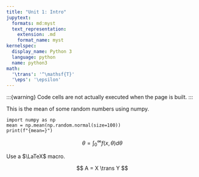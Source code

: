 ```yaml
---
title: "Unit 1: Intro"
jupytext:
  formats: md:myst
  text_representation:
    extension: .md
    format_name: myst
kernelspec:
  display_name: Python 3
  language: python
  name: python3
math:
  '\trans': '^\mathsf{T}'
  '\eps': '\epsilon'
---
```


:::{warning}
Code cells are not actually executed when the page is built.
:::

This is the mean of some random numbers using numpy.

```{code-cell} ipython3
import numpy as np
mean = np.mean(np.random.normal(size=100))
print(f"{mean=}")
```

$$
\theta = \int_0^\infty f(x,\theta)d\theta
$$

Use a $\LaTeX$ macro.

$$
A = X \trans Y
$$
